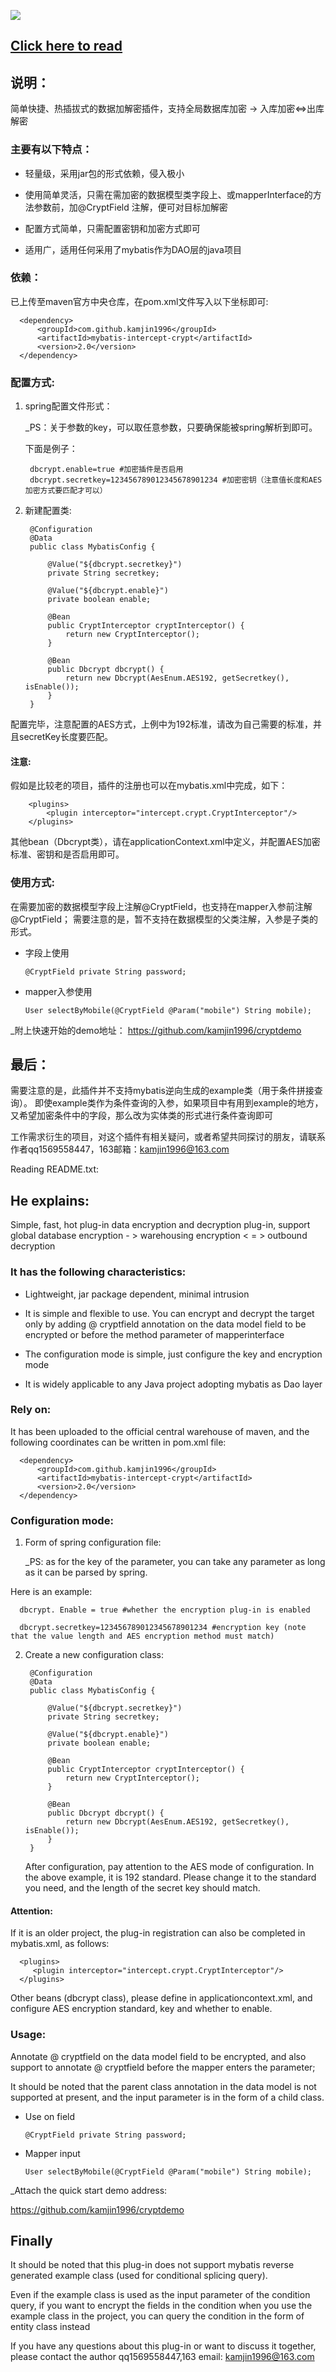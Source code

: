 ![](https://ftp.bmp.ovh/imgs/2019/12/9fdfb3fbd3e6225d.jpeg)


## [Click here to read](https://github.com/kamjin1996/mybatis-intercept-crypt/blob/master/README.MD#english-reading-readmetxt)

## 说明：

简单快捷、热插拔式的数据加解密插件，支持全局数据库加密 -> 入库加密<=>出库解密

### 主要有以下特点：

+ 轻量级，采用jar包的形式依赖，侵入极小

+ 使用简单灵活，只需在需加密的数据模型类字段上、或mapperInterface的方法参数前，加@CryptField 注解，便可对目标加解密

+ 配置方式简单，只需配置密钥和加密方式即可

+ 适用广，适用任何采用了mybatis作为DAO层的java项目



### 依赖：
   已上传至maven官方中央仓库，在pom.xml文件写入以下坐标即可:
   
      <dependency>
          <groupId>com.github.kamjin1996</groupId>
          <artifactId>mybatis-intercept-crypt</artifactId>
          <version>2.0</version>
      </dependency>
   

### 配置方式:

1. spring配置文件形式：

   _PS：关于参数的key，可以取任意参数，只要确保能被spring解析到即可。
   
    下面是例子：

        dbcrypt.enable=true #加密插件是否启用
        dbcrypt.secretkey=123456789012345678901234 #加密密钥（注意值长度和AES加密方式要匹配才可以）

2. 新建配置类:

        @Configuration
        @Data
        public class MybatisConfig {

            @Value("${dbcrypt.secretkey}")
            private String secretkey;

            @Value("${dbcrypt.enable}")
            private boolean enable;

            @Bean
            public CryptInterceptor cryptInterceptor() {
                return new CryptInterceptor();
            }

            @Bean
            public Dbcrypt dbcrypt() {
                return new Dbcrypt(AesEnum.AES192, getSecretkey(), isEnable());
            }
        }
 

配置完毕，注意配置的AES方式，上例中为192标准，请改为自己需要的标准，并且secretKey长度要匹配。


#### 注意:

假如是比较老的项目，插件的注册也可以在mybatis.xml中完成，如下：
      
        <plugins>
            <plugin interceptor="intercept.crypt.CryptInterceptor"/>
        </plugins>
        
其他bean（Dbcrypt类），请在applicationContext.xml中定义，并配置AES加密标准、密钥和是否启用即可。


### 使用方式:

在需要加密的数据模型字段上注解@CryptField，也支持在mapper入参前注解@CryptField；
需要注意的是，暂不支持在数据模型的父类注解，入参是子类的形式。

   + 字段上使用
   
         @CryptField private String password;

   + mapper入参使用

         User selectByMobile(@CryptField @Param("mobile") String mobile);


_附上快速开始的demo地址： 
https://github.com/kamjin1996/cryptdemo

## 最后：

需要注意的是，此插件并不支持mybatis逆向生成的example类（用于条件拼接查询）。
即使example类作为条件查询的入参，如果项目中有用到example的地方，又希望加密条件中的字段，那么改为实体类的形式进行条件查询即可

工作需求衍生的项目，对这个插件有相关疑问，或者希望共同探讨的朋友，请联系作者qq1569558447，163邮箱：kamjin1996@163.com



Reading README.txt:

## He explains:

   Simple, fast, hot plug-in data encryption and decryption plug-in, support global database encryption - > warehousing encryption < = > outbound decryption

### It has the following characteristics:

   + Lightweight, jar package dependent, minimal intrusion

   + It is simple and flexible to use. You can encrypt and decrypt the target only by adding @ cryptfield annotation on the data model field to be encrypted or before the method parameter of mapperinterface

   + The configuration mode is simple, just configure the key and encryption mode

   + It is widely applicable to any Java project adopting mybatis as Dao layer


### Rely on:

   It has been uploaded to the official central warehouse of maven, and the following coordinates can be written in pom.xml file:

      <dependency>
          <groupId>com.github.kamjin1996</groupId>
          <artifactId>mybatis-intercept-crypt</artifactId>
          <version>2.0</version>
      </dependency>
      

### Configuration mode:

1. Form of spring configuration file:

   _PS: as for the key of the parameter, you can take any parameter as long as it can be parsed by spring.


Here is an example:


      dbcrypt. Enable = true #whether the encryption plug-in is enabled

      dbcrypt.secretkey=123456789012345678901234 #encryption key (note that the value length and AES encryption method must match)

2. Create a new configuration class:

        @Configuration
        @Data
        public class MybatisConfig {

            @Value("${dbcrypt.secretkey}")
            private String secretkey;

            @Value("${dbcrypt.enable}")
            private boolean enable;

            @Bean
            public CryptInterceptor cryptInterceptor() {
                return new CryptInterceptor();
            }

            @Bean
            public Dbcrypt dbcrypt() {
                return new Dbcrypt(AesEnum.AES192, getSecretkey(), isEnable());
            }
        }



   After configuration, pay attention to the AES mode of configuration. In the above example, it is 192 standard. Please change it to the standard you need, and the length of the secret key should match.


#### Attention:

   If it is an older project, the plug-in registration can also be completed in mybatis.xml, as follows:

      <plugins>
         <plugin interceptor="intercept.crypt.CryptInterceptor"/>
      </plugins>

   Other beans (dbcrypt class), please define in applicationcontext.xml, and configure AES encryption standard, key and whether to enable.


### Usage:

   Annotate @ cryptfield on the data model field to be encrypted, and also support to annotate @ cryptfield before the mapper enters the parameter;

   It should be noted that the parent class annotation in the data model is not supported at present, and the input parameter is in the form of a child class.

+ Use on field

      @CryptField private String password;

+ Mapper input

      User selectByMobile(@CryptField @Param("mobile") String mobile);


_Attach the quick start demo address:

https://github.com/kamjin1996/cryptdemo


## Finally

   It should be noted that this plug-in does not support mybatis reverse generated example class (used for conditional splicing query).

   Even if the example class is used as the input parameter of the condition query, if you want to encrypt the fields in the condition when you use the example class in the project, you can query the condition in the form of entity class instead

   If you have any questions about this plug-in or want to discuss it together, please contact the author qq1569558447,163 email: kamjin1996@163.com

